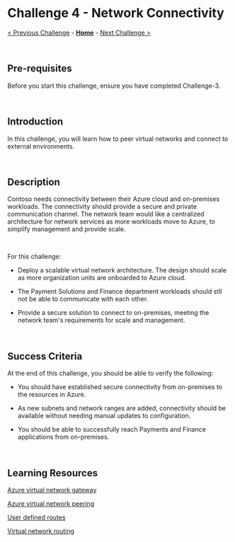 
# Challenge 4 - Network Connectivity

[< Previous Challenge](./Challenge-3.md) - **[Home](../README.md)** - [Next Challenge >](./Challenge-5.md)

<br />

## Pre-requisites

Before you start this challenge, ensure you have completed Challenge-3.

<br />

## Introduction

In this challenge, you will learn how to peer virtual networks and connect to external environments.

<br />

## Description

Contoso needs connectivity between their Azure cloud and on-premises workloads.  The connectivity should provide a secure and private communication channel. The network team would like a centralized architecture for network services as more workloads move to Azure, to simplify management and provide scale.

<br />

For this challenge:

- Deploy a scalable virtual network architecture. The design should scale as more organization units are onboarded to Azure cloud.

- The Payment Solutions and Finance department workloads should stll not be able to communicate with each other.

- Provide a secure solution to connect to on-premises, meeting the network team's requirements for scale and management.

<br />

## Success Criteria

At the end of this challenge, you should be able to verify the following:

- You should have established secure connectivity from on-premises to the resources in Azure.

- As new subnets and network ranges are added, connectivity should be available without needing manual updates to configuration.

-  You should be able to successfully reach Payments and Finance applications from on-premises.

<br />

## Learning Resources
[Azure virtual network gateway](https://docs.microsoft.com/en-us/azure/vpn-gateway/vpn-gateway-about-vpngateways)

[Azure virtual network peering](https://docs.microsoft.com/en-us/azure/virtual-network/virtual-network-peering-overview)

[User defined routes](https://docs.microsoft.com/en-us/azure/virtual-network/virtual-networks-udr-overview#custom-routes)

[Virtual network routing](https://docs.microsoft.com/en-us/azure/virtual-network/virtual-networks-udr-overview)

